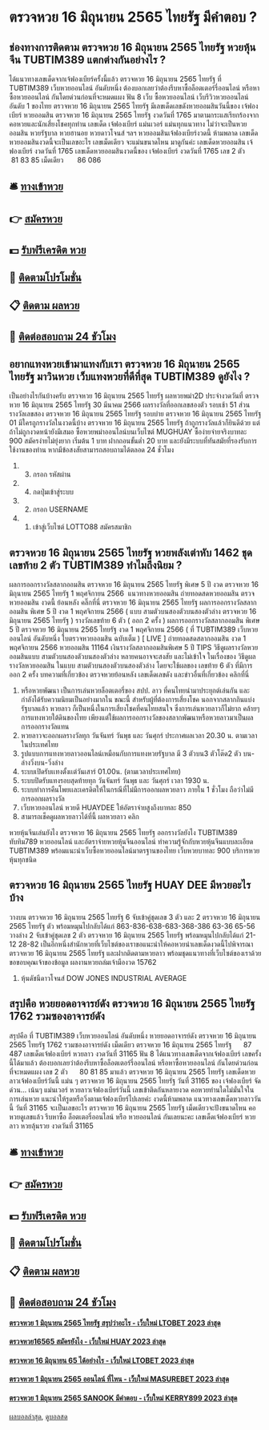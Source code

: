 # ตรวจหวย 16 มิถุนายน 2565 ไทยรัฐ มีคำตอบ ?
## ช่องทางการติดตาม ตรวจหวย 16 มิถุนายน 2565 ไทยรัฐ หวยหุ้นจีน TUBTIM389 แตกต่างกันอย่างไร ?
ได้แนวทางเลขเด็ดจากเจ้ฟองเบียร์ครั้งนี้แล้ว ตรวจหวย 16 มิถุนายน 2565 ไทยรัฐ ที่ TUBTIM389 เว็บหวยออนไลน์ อันดับหนึ่ง ต้องบอกเลยว่าต้องรีบหาซื้อล็อตเตอร์รี่ออนไลน์ หรือหาซื้อหวยออนไลน์ กันโดยด่วนก่อนที่จะหมดแผง
ฟัน 8
เว็บ ซื้อหวยออนไลน์ เว็บรีวิวหวยออนไลน์ อันดับ 1 ของไทย ตรวจหวย 16 มิถุนายน 2565 ไทยรัฐ มีเลขเด็ดเลขดังหวยออมสินวันนี้ของ เจ้ฟองเบียร์ หวยออมสิน ตรวจหวย 16 มิถุนายน 2565 ไทยรัฐ งวดวันที่ 1765 มาตามกระแสเรียกร้องจากคอหวยและนักเสี่ยงโชคทุกท่าน เลขเด็ด เจ้ฟองเบียร์ แม่นเวอร์ แม่นทุกแนวทาง ไม่ว่าจะเป็นหวยออมสิน หวยรัฐบาล หวยฮานอย หวยดาวโจนส์ ฯลฯ หวยออมสินเจ้ฟองเบียร์งวดนี้ ห้ามพลาด เลขเด็ดหวยออมสินงวดนี้จะเป็นเลขอะไร เลขเม็ดเดียว จะแม่นขนาดไหน มาดูกันค่ะ
เลขเด็ดหวยออมสิน เจ้ฟองเบียร์ งวดวันที่ 1765
เลขเด็ดหวยออมสินงวดนี้ของ เจ้ฟองเบียร์ งวดวันที่ 1765
เลข 2 ตัว      81 83 85
เม็ดเดียว       86 086

## 🛎 [ทางเข้าหวย](https://bit.ly/3BG5bNw)
## 👉 [สมัครหวย](https://bit.ly/3BG5bNw)
## 💵 [รับฟรีเครดิต หวย](https://bit.ly/3C3mvgS)
## 👑 [ติดตามโปรโมชั่น](https://bit.ly/3C3mvgS)
## 📋 [ติดตาม ผลหวย](https://bit.ly/3C3mvgS)
## 📱 [ติดต่อสอบถาม 24 ชัวโมง](https://bit.ly/3C3mvgS)

## อยากแทงหวยเข้ามาแทงกับเรา ตรวจหวย 16 มิถุนายน 2565 ไทยรัฐ มาวินหวย เว็บแทงหวยที่ดีที่สุด TUBTIM389 ดูยังไง ?
เป็นอย่างไรกันบ้างครับ ตรวจหวย 16 มิถุนายน 2565 ไทยรัฐ ผลหวยพม่า2D ประจำงวดวันที่ ตรวจหวย 16 มิถุนายน 2565 ไทยรัฐ 30 มีนาคม 2566 ผลรางวัลที่ออกเลขสองตัว รอบเช้า 51 ส่วนรางวัลเลขสอง ตรวจหวย 16 มิถุนายน 2565 ไทยรัฐ รอบบ่าย ตรวจหวย 16 มิถุนายน 2565 ไทยรัฐ 01 มีใครถูกรางวัลในงวดนี้บ้าง ตรวจหวย 16 มิถุนายน 2565 ไทยรัฐ ถ้าถูกรางวัลแล้วก็ยินดีด้วย แต่ถ้าไม่ถูกงวดหน้ายังมีเสมอ ซื้อหวยพม่าออนไลน์บนเว็บไซต์ MUGHUAY ซื้อง่ายจ่ายจริงบาทละ 900 สมัครง่ายไม่ยุ่งยาก เริ่มต้น 1 บาท ฝากถอนขั้นต่ำ 20 บาท และยังมีระบบที่ทันสมัยที่รองรับการใช้งานของท่าน หากมีข้อสงสัยสามารถสอบถามได้ตลอด 24 ชั่วโมง
1. 3. กรอก รหัสผ่าน
2. 4. กดปุ่มเข้าสู่ระบบ
3. 2. กรอก USERNAME
4. 1. เข้าสู่เว็บไซต์ LOTTO88 สมัครสมาชิก

## ตรวจหวย 16 มิถุนายน 2565 ไทยรัฐ หวยพลังเต่าหับ 1462 ชุดเลขท้าย 2 ตัว TUBTIM389 ทำไมถึงนิยม ?
ผลการออกรางวัลสลากออมสิน ตรวจหวย 16 มิถุนายน 2565 ไทยรัฐ พิเศษ 5 ปี งวด ตรวจหวย 16 มิถุนายน 2565 ไทยรัฐ 1 พฤศจิกายน 2566
 แนวทางหวยออมสิน ถ่ายทอดสดหวยออมสิน ตรวจหวยออมสิน งวดนี้ ย้อนหลัง คลิ๊กที่นี่ ตรวจหวย 16 มิถุนายน 2565 ไทยรัฐ 
ผลการออกรางวัลสลากออมสิน พิเศษ 5 ปี งวด 1 พฤศจิกายน 2566 ( แบบ สามตัวบนสองตัวบนสองตัวล่าง ตรวจหวย 16 มิถุนายน 2565 ไทยรัฐ )
รางวัลเลขท้าย 6 ตัว ( ออก 2 ครั้ง )
ผลการออกรางวัลสลากออมสิน พิเศษ 5 ปี ตรวจหวย 16 มิถุนายน 2565 ไทยรัฐ งวด 1 พฤศจิกายน 2566 ( ที่ TUBTIM389 เว็บหวยออนไลน์ อันดับหนึ่ง ใบตรวจหวยออมสิน ฉบับเต็ม )
 [ LIVE ] ถ่ายทอดสดสลากออมสิน งวด 1 พฤศจิกายน 2566 หวยออมสิน 11164 
เงินรางวัลสลากออมสินพิเศษ 5 ปี
TIPS วิธีดูผลรางวัลหวยออมสินแบบ สามตัวบนสองตัวบนสองตัวล่าง
หลายคนอาจจะสงสัย และไม่เข้าใจ ในเรื่องของ วิธีดูผลรางวัลหวยออมสิน ในแบบ สามตัวบนสองตัวบนสองตัวล่าง โดยจะใช้ผลของ เลขท้าย 6 ตัว ที่มีการออก 2 ครั้ง
บทความที่เกี่ยวข้อง
ตรวจหวยย้อนหลัง เลขเด็ดเลขดัง และข่าวอื่นที่เกี่ยวข้อง คลิกที่นี่
1. หรือหวยพัฒนา เป็นการเล่นหวยล็อตเตอรี่ของ สปป. ลาว ที่คนไทยนำมาประยุกต์เล่นกัน และกำลังได้รับความนิยมเป็นอย่างมากใน ขณะนี้ สำหรับผู้ที่ต้องการเสี่ยงโชค นอกจากสลากกินแบ่งรัฐบาลแล้ว หวยลาว ก็เป็นหนึ่งในการเสี่ยงโชคที่คนไทยสนใจ ซึ่งการเล่นหวยลาวก็ไม่ยาก คล้ายๆการแทงหวยใต้ดินของไทย เพียงแต่ใช้ผลการออกรางวัลของสลากพัฒนาหรือหวยลาวมาเป็นผลการออกรางวัลแทน
2. หวยลาวจะออกผลรางวัลทุก วันจันทร์ วันพุธ และ วันศุกร์ ประกาศผลเวลา 20.30 น. ตามเวลาในประเทศไทย
3. รูปแบบการแทงหวยลาวออนไลน์เหมือนกับการแทงหวยรัฐบาล มี 3 ตัวบน3 ตัวโต๊ด2 ตัว บน-ล่างวิ่งบน-วิ่งล่าง
4. ระบบเปิดรับเเทงตั้งเเต่วันเสาร์ 01.00น. (ตามเวลาประเทศไทย)
5. ระบบปิดรับแทงรอบสุดท้ายทุก วันจันทร์ วันพุธ และ วันศุกร์ เวลา 1930 น.
6. ระบบทำการคืนโพยเเละเครดิตให้ในกรณีที่ไม่มีการออกผลหวยลาว ภายใน 1 ชั่วโมง ถือว่าไม่มีการออกผลรางวัล
7. เว็บหวยออนไลน์ หวยดี HUAYDEE ให้อัตราจ่ายสูงถึงบาทละ 850
8. สามารถเช็คดูผลหวยลาวได้ที่นี้ ผลหวยลาว คลิก

หวยหุ้นจีนเล่นยังไง ตรวจหวย 16 มิถุนายน 2565 ไทยรัฐ ออกรางวัลยังไง TUBTIM389 ทับทิม789 หวยออนไลน์ และอัตราจ่ายหวยหุ้นจีนออนไลน์ ทำความรู้จักกับหวยหุ้นจีนแบบละเอียด TUBTIM389 พร้อมแนะนำเว็บซื้อหวยออนไลน์มาตรฐานของไทย เว็บหวยบาทละ 900 บริการหวยหุ้นทุกชนิด

## ตรวจหวย 16 มิถุนายน 2565 ไทยรัฐ HUAY DEE มีหวยอะไรบ้าง
วางบน ตรวจหวย 16 มิถุนายน 2565 ไทยรัฐ 6 จับเข้าคู่ชุดเลข 3 ตัว และ 2 ตรวจหวย 16 มิถุนายน 2565 ไทยรัฐ ตัว พร้อมหมุนไปกลับได้แก่
863-836-638-683-368-386
63-36
65-56
วางล่าง 2 จับเข้าคู่ชุดเลข 2 ตัว ตรวจหวย 16 มิถุนายน 2565 ไทยรัฐ พร้อมหมุนไปกลับได้แก่
21-12
28-82
เป็นอีกหนึ่งสำนักหวยที่เว็บไซต์ของเราขอแนะนำให้คอหวยนำเลขเด็ดงวดนี้ไปพิจารณา ตรวจหวย 16 มิถุนายน 2565 ไทยรัฐ และฝากติดตามหวยลาว พร้อมชุดแนวทางที่เว็บไซต์ของเราด้วย
ขอขอบคุณเจ้าของข้อมูล
ผลงานหวยถล่มเจ้ามืองวด 15762

1. หุ้นดัชนีดาวโจนส์ DOW JONES INDUSTRIAL AVERAGE

## สรุปคือ หวยยอดอาจารย์ดัง ตรวจหวย 16 มิถุนายน 2565 ไทยรัฐ 1762 รวมซองอาจารย์ดัง
สรุปคือ ที่ TUBTIM389 เว็บหวยออนไลน์ อันดับหนึ่ง หวยยอดอาจารย์ดัง ตรวจหวย 16 มิถุนายน 2565 ไทยรัฐ 1762 รวมซองอาจารย์ดัง เม็ดเดียว ตรวจหวย 16 มิถุนายน 2565 ไทยรัฐ      87 487
เลขเด็ดเจ้ฟองเบียร์ หวยลาว งวดวันที่ 31165
ฟัน 8
ได้แนวทางเลขเด็ดจากเจ้ฟองเบียร์ เลขครั้งนี้ได้มาแล้ว ต้องบอกเลยว่าต้องรีบหาซื้อล็อตเตอร์รี่ออนไลน์ หรือหาซื้อหวยออนไลน์ กันโดยด่วนก่อนที่จะหมดแผง
เลข 2 ตัว      80 81 85
มาแล้ว ตรวจหวย 16 มิถุนายน 2565 ไทยรัฐ เลขเด็ดหวยลาวเจ้ฟองเบียร์วันนี้ แม่น ๆ ตรวจหวย 16 มิถุนายน 2565 ไทยรัฐ วันที่ 31165 ของ เจ้ฟองเบียร์ จัดด่วน… เน้นๆ แม่นเวอร์ หวยลาวเจ้ฟองเบียร์วันนี้ เลขเข้าติดกันหลายงวด คอหวยท่านใดไม่มั่นใจในการเล่นหวย แนะนำให้รูดหรือวิ่งตามเจ้ฟองเบียร์ไปเลยค่ะ งวดนี้ห้ามพลาด แนวทางเลขเด็ดหวยลาววันนี้ วันที่ 31165 จะเป็นเลขอะไร ตรวจหวย 16 มิถุนายน 2565 ไทยรัฐ เม็ดเดียวจะปังขนาดไหน คอหวยดูเลขแล้ว รีบหาซื้อ ล็อตเตอรี่ออนไลน์ หรือ หวยออนไลน์ กันเลยนะคะ
เลขเด็ดเจ้ฟองเบียร์ หวยลาว หวยลุ้นรวย งวดวันที่ 31165

## 🛎 [ทางเข้าหวย](https://bit.ly/3BG5bNw)
## 👉 [สมัครหวย](https://bit.ly/3BG5bNw)
## 💵 [รับฟรีเครดิต หวย](https://bit.ly/3C3mvgS)
## 👑 [ติดตามโปรโมชั่น](https://bit.ly/3C3mvgS)
## 📋 [ติดตาม ผลหวย](https://bit.ly/3C3mvgS)
## 📱 [ติดต่อสอบถาม 24 ชัวโมง](https://bit.ly/3C3mvgS)

#### [ตรวจหวย 1 มิถุนายน 2565 ไทยรัฐ สรุปว่าอะไร - เว็บใหม่ LTOBET 2023 ล่าสุด](https://atom.io/themes/ตรวจหวย%201%20มิถุนายน%202565%20ไทยรัฐ%20สรุปว่าอะไร%20-%20เว็บใหม่%20ltobet%202023%20ล่าสุด)
#### [ตรวจหวย16565 สมัครยังไง - เว็บใหม่ HUAY 2023 ล่าสุด](https://atom.io/themes/ตรวจหวย16565%20สมัครยังไง%20-%20เว็บใหม่%20huay%202023%20ล่าสุด)
#### [ตรวจหวย 16 มิถุนายน 65 ได้อย่างไร - เว็บใหม่ LTOBET 2023 ล่าสุด](https://atom.io/themes/ตรวจหวย%2016%20มิถุนายน%2065%20ได้อย่างไร%20-%20เว็บใหม่%20ltobet%202023%20ล่าสุด)
#### [ตรวจหวย 1 มิถุนายน 2565 ออนไลน์ ที่ไหน - เว็บใหม่ MASUREBET 2023 ล่าสุด](https://atom.io/themes/ตรวจหวย%201%20มิถุนายน%202565%20ออนไลน์%20ที่ไหน%20-%20เว็บใหม่%20masurebet%202023%20ล่าสุด)
#### [ตรวจหวย 1 มิถุนายน 2565 SANOOK มีคำตอบ - เว็บใหม่ KERRY899 2023 ล่าสุด](https://atom.io/themes/ตรวจหวย%201%20มิถุนายน%202565%20sanook%20มีคำตอบ%20-%20เว็บใหม่%20kerry899%202023%20ล่าสุด)

[ผลบอลล่าสุด](https://siamsport.tv "ผลบอลล่าสุด"), [ดูบอลสด](https://siamsport.tv/ดูบอลสด "ดูบอลสด")